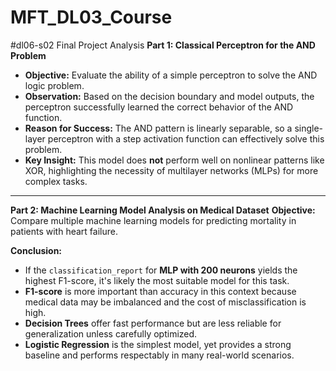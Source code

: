 # MFT_DL03_Course
#dl06-s02
 Final Project Analysis
 **Part 1: Classical Perceptron for the AND Problem**
- **Objective:** Evaluate the ability of a simple perceptron to solve the AND logic problem.
- **Observation:** Based on the decision boundary and model outputs, the perceptron successfully learned the correct behavior of the AND function.
- **Reason for Success:** The AND pattern is linearly separable, so a single-layer perceptron with a step activation function can effectively solve this problem.
- **Key Insight:** This model does **not** perform well on nonlinear patterns like XOR, highlighting the necessity of multilayer networks (MLPs) for more complex tasks.

---
 **Part 2: Machine Learning Model Analysis on Medical Dataset**
**Objective:** Compare multiple machine learning models for predicting mortality in patients with heart failure.

**Conclusion:**
- If the `classification_report` for **MLP with 200 neurons** yields the highest F1-score, it's likely the most suitable model for this task.
- **F1-score** is more important than accuracy in this context because medical data may be imbalanced and the cost of misclassification is high.
- **Decision Trees** offer fast performance but are less reliable for generalization unless carefully optimized.
- **Logistic Regression** is the simplest model, yet provides a strong baseline and performs respectably in many real-world scenarios.


